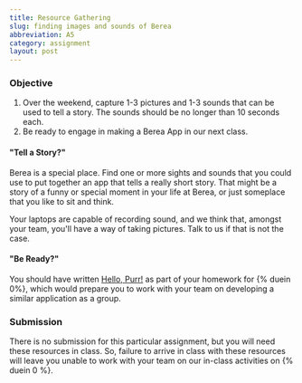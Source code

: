 ```yaml
---
title: Resource Gathering
slug: finding images and sounds of Berea
abbreviation: A5
category: assignment
layout: post
---
```


### Objective

1. Over the weekend, capture 1-3 pictures and 1-3 sounds that can be used to tell a story. The sounds should be no longer than 10 seconds each.
1. Be ready to engage in making a Berea App in our next class.

#### "Tell a Story?"

Berea is a special place. Find one or more sights and sounds that you could use to put together an app that tells a really short story. That might be a story of a funny or special moment in your life at Berea, or just someplace that you like to sit and think.

Your laptops are capable of recording sound, and we think that, amongst your team, you'll have a way of taking pictures. Talk to us if that is not the case.

#### "Be Ready?"

You should have written [Hello, Purr!]({{site.base}}/todo/a4/) as part of your homework for {% duein 0%}, which would prepare you to work with your team on developing a similar application as a group.

### Submission

There is no submission for this particular assignment, but you will need these resources in class. So, failure to arrive in class with these resources will leave you unable to work with your team on our in-class activities on {% duein 0 %}.